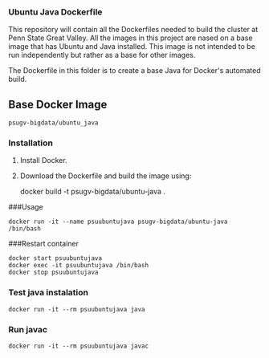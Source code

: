 ### Ubuntu Java Dockerfile

This repository will contain all the Dockerfiles needed to build the cluster at Penn State Great Valley. All the images in this project are nased on a base image that has Ubuntu and Java installed. This image is not intended to be run independently but rather as a base for other images.

The Dockerfile in this folder is to create a base Java for Docker's automated build.

## Base Docker Image

    psugv-bigdata/ubuntu_java

### Installation

1. Install Docker.

2. Download the Dockerfile and build the image using: 

    docker build -t psugv-bigdata/ubuntu-java .


###Usage

    docker run -it --name psuubuntujava psugv-bigdata/ubuntu-java /bin/bash

###Restart container

    docker start psuubuntujava
    docker exec -it psuubuntujava /bin/bash
    docker stop psuubuntujava

### Test java instalation

    docker run -it --rm psuubuntujava java

### Run javac

    docker run -it --rm psuubuntujava javac
